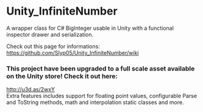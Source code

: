 # Unity_InfiniteNumber
A wrapper class for C# BigInteger usable in Unity with a functional inspector drawer and serialization.  

Check out this page for informations:  
https://github.com/Slyp05/Unity_InfiniteNumber/wiki

### This project have been upgraded to a full scale asset available on the Unity store! Check it out here:
http://u3d.as/2wxY  
Extra features includes support for floating point values, configurable Parse and ToString methods, math and interpolation static classes and more.
